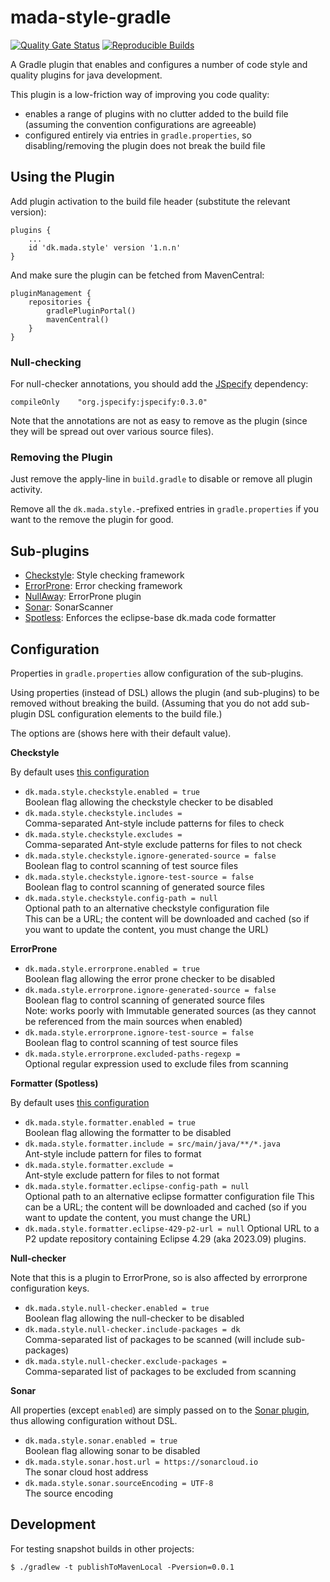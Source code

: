 # mada-style-gradle
[![Quality Gate Status](https://sonarcloud.io/api/project_badges/measure?project=jskov_buildinfo-gradle&metric=alert_status)](https://sonarcloud.io/summary/new_code?id=jskov_mada-style-gradle)
[![Reproducible Builds](https://img.shields.io/badge/Reproducible_Builds-ok-success?labelColor=1e5b96)](https://github.com/jvm-repo-rebuild/reproducible-central/blob/master/content/dk/mada/style/mada-style-gradle/README.md)

A Gradle plugin that enables and configures a number of code style and quality plugins for java development.

This plugin is a low-friction way of improving you code quality:

* enables a range of plugins with no clutter added to the build file (assuming the convention configurations are agreeable)
* configured entirely via entries in `gradle.properties`, so disabling/removing the plugin does not break the build file

## Using the Plugin

Add plugin activation to the build file header (substitute the relevant version):

    plugins {
        ...
        id 'dk.mada.style' version '1.n.n'
    }

And make sure the plugin can be fetched from MavenCentral:

    pluginManagement {
        repositories {
            gradlePluginPortal()
            mavenCentral()
        }
    }

### Null-checking

For null-checker annotations, you should add the [JSpecify](https://jspecify.dev/) dependency:

    compileOnly    "org.jspecify:jspecify:0.3.0"

Note that the annotations are not as easy to remove as the plugin (since they will be spread out over various source files).

### Removing the Plugin

Just remove the apply-line in `build.gradle` to disable or remove all plugin activity.

Remove all the `dk.mada.style.`-prefixed entries in `gradle.properties` if you want to the remove the plugin for good.


## Sub-plugins

* [Checkstyle](https://docs.gradle.org/current/userguide/checkstyle_plugin.html): Style checking framework
* [ErrorProne](https://plugins.gradle.org/plugin/net.ltgt.errorprone): Error checking framework
* [NullAway](https://github.com/uber/NullAway): ErrorProne plugin
* [Sonar](https://docs.sonarsource.com/sonarqube/latest/analyzing-source-code/scanners/sonarscanner-for-gradle/): SonarScanner
* [Spotless](https://plugins.gradle.org/plugin/com.diffplug.spotless): Enforces the eclipse-base dk.mada code formatter


## Configuration

Properties in `gradle.properties` allow configuration of the sub-plugins.

Using properties (instead of DSL) allows the plugin (and sub-plugins) to be removed without breaking the build.
(Assuming that you do not add sub-plugin DSL configuration elements to the build file.)

The options are (shows here with their default value).

**Checkstyle**

By default uses [this configuration](./src/main/resources/config/checkstyle/checkstyle-mada.xml)

* `dk.mada.style.checkstyle.enabled = true`  
 Boolean flag allowing the checkstyle checker to be disabled
* `dk.mada.style.checkstyle.includes = `  
 Comma-separated Ant-style include patterns for files to check
* `dk.mada.style.checkstyle.excludes = `  
 Comma-separated Ant-style exclude patterns for files to not check
* `dk.mada.style.checkstyle.ignore-generated-source = false`  
 Boolean flag to control scanning of test source files
* `dk.mada.style.checkstyle.ignore-test-source = false`  
 Boolean flag to control scanning of generated source files
* `dk.mada.style.checkstyle.config-path = null`  
 Optional path to an alternative checkstyle configuration file  
 This can be a URL; the content will be downloaded and cached (so if you want to update the content, you must change the URL)


**ErrorProne**

* `dk.mada.style.errorprone.enabled = true`  
 Boolean flag allowing the error prone checker to be disabled
* `dk.mada.style.errorprone.ignore-generated-source = false`  
 Boolean flag to control scanning of generated source files  
 Note: works poorly with Immutable generated sources (as they cannot be referenced from the main sources when enabled)
* `dk.mada.style.errorprone.ignore-test-source = false`  
 Boolean flag to control scanning of test source files
* `dk.mada.style.errorprone.excluded-paths-regexp = `  
 Optional regular expression used to exclude files from scanning

**Formatter (Spotless)**

By default uses [this configuration](./src/main/resources/config/spotless/eclipse-formatter-mada.xml)

* `dk.mada.style.formatter.enabled = true`  
 Boolean flag allowing the formatter to be disabled
* `dk.mada.style.formatter.include = src/main/java/**/*.java`  
 Ant-style include pattern for files to format
* `dk.mada.style.formatter.exclude = `  
 Ant-style exclude pattern for files to not format
* `dk.mada.style.formatter.eclipse-config-path = null`  
 Optional path to an alternative eclipse formatter configuration file
 This can be a URL; the content will be downloaded and cached (so if you want to update the content, you must change the URL)
* `dk.mada.style.formatter.eclipse-429-p2-url = null`
 Optional URL to a P2 update repository containing Eclipse 4.29 (aka 2023.09) plugins.

**Null-checker**

Note that this is a plugin to ErrorProne, so is also affected by errorprone configuration keys.

* `dk.mada.style.null-checker.enabled = true`  
 Boolean flag allowing the null-checker to be disabled
* `dk.mada.style.null-checker.include-packages = dk`  
 Comma-separated list of packages to be scanned (will include sub-packages)
* `dk.mada.style.null-checker.exclude-packages = `  
 Comma-separated list of packages to be excluded from scanning

**Sonar**

All properties (except `enabled`) are simply passed on to the [Sonar plugin](https://docs.sonarsource.com/sonarqube/latest/analyzing-source-code/analysis-parameters/), thus allowing configuration without DSL.

* `dk.mada.style.sonar.enabled = true`  
 Boolean flag allowing sonar to be disabled
* `dk.mada.style.sonar.host.url = https://sonarcloud.io`  
 The sonar cloud host address
* `dk.mada.style.sonar.sourceEncoding = UTF-8`  
 The source encoding

## Development

For testing snapshot builds in other projects:

```console
$ ./gradlew -t publishToMavenLocal -Pversion=0.0.1
```

